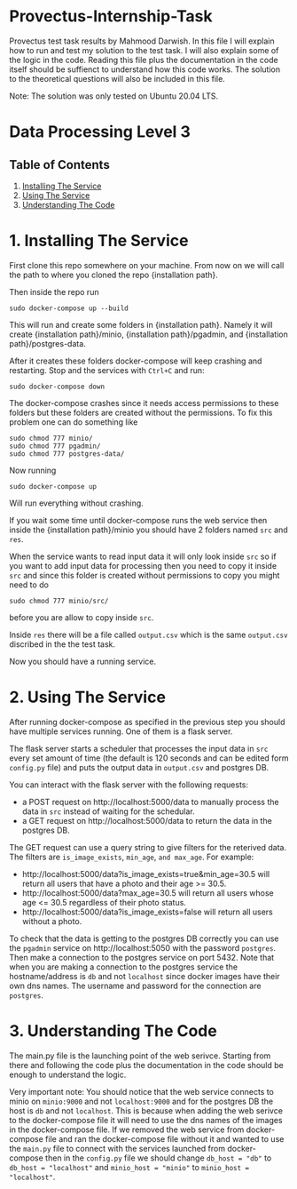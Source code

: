 # Provectus-Internship-Task
Provectus test task results by Mahmood Darwish. In this file I will explain how to run and test my solution to the test task. I will also explain some of the logic in the code. Reading this file plus the documentation in the code itself should be suffienct to understand how this code works. The solution to the theoretical questions will also be included in this file.

Note: The solution was only tested on Ubuntu 20.04 LTS. 


# Data Processing Level 3

## Table of Contents
1. [ Installing The Service ](#install)
2. [ Using The Service ](#use)
3. [ Understanding The Code ](#code)

<a name="install"></a>
# 1. Installing The Service

First clone this repo somewhere on your machine. From now on we will call the path to where you cloned the repo {installation path}.

Then inside the repo run
```
sudo docker-compose up --build
```
This will run and create some folders in {installation path}. Namely it will create {installation path}/minio, {installation path}/pgadmin, and {installation path}/postgres-data.

After it creates these folders docker-compose will keep crashing and restarting. Stop and the services with `Ctrl+C` and run:
```
sudo docker-compose down
```

The docker-compose crashes since it needs access permissions to these folders but these folders are created without the permissions. To fix this problem one can do something like
```
sudo chmod 777 minio/
sudo chmod 777 pgadmin/
sudo chmod 777 postgres-data/
```

Now running

```
sudo docker-compose up 
```
Will run everything without crashing.

If you wait some time until docker-compose runs the web service then inside the {installation path}/minio you should have 2 folders named `src` and `res`.

When the service wants to read input data it will only look inside `src` so if you want to add input data for processing then you need to copy it inside `src` and since this folder is created without permissions to copy you might need to do

```
sudo chmod 777 minio/src/
```
before you are allow to copy inside `src`. 

Inside `res` there will be a file called `output.csv` which is the same `output.csv` discribed in the the test task.

Now you should have a running service.


<a name="use"></a>
# 2. Using The Service

After running docker-compose as specified in the previous step you should have multiple services running. One of them is a flask server. 

The flask server starts a scheduler that processes the input data in `src` every set amount of time (the default is 120 seconds and can be edited form `config.py` file) and puts the output data in `output.csv` and postgres DB.

You can interact with the flask server with the following requests:

* a POST request on http://localhost:5000/data to manually process the data in `src` instead of waiting for the schedular.
* a GET request on http://localhost:5000/data to return the data in the postgres DB.

The GET request can use a query string to give filters for the reterived data. The filters are `is_image_exists`, `min_age`, `and max_age`. For example:

* http://localhost:5000/data?is_image_exists=true&min_age=30.5 will return all users that have a photo and their age >= 30.5.
* http://localhost:5000/data?max_age=30.5 will return all users whose age <= 30.5 regardless of their photo status.
* http://localhost:5000/data?is_image_exists=false will return all users without a photo.

To check that the data is getting to the postgres DB correctly you can use the `pgadmin` service on http://localhost:5050 with the password `postgres`. Then make a connection to the postgres service on port 5432. Note that when you are making a connection to the postgres service the hostname/address is `db` and not `localhost` since docker images have their own dns names. The username and password for the connection are `postgres`.

<a name="code"></a>
# 3. Understanding The Code

The main.py file is the launching point of the web serivce. Starting from there and following the code plus the documentation in the code should be enough to understand the logic. 

Very important note: You should notice that the web service connects to minio on `minio:9000` and not `localhost:9000` and for the postgres DB the host is `db` and not `localhost`. This is because when adding the web serivce to the docker-compose file it will need to use the dns names of the images in the docker-compose file. If we removed the web service from docker-compose file and ran the docker-compose file without it and wanted to use the `main.py` file to connect with the services launched from docker-compose then in the `config.py` file we should change `db_host = "db"` to `db_host = "localhost"` and `minio_host = "minio"` to `minio_host = "localhost"`.
